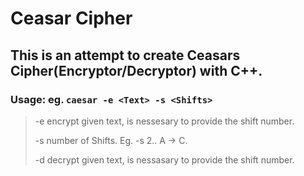 # Ceasar Cipher

## This is an attempt to create Ceasars Cipher(Encryptor/Decryptor) with C++.

### Usage: eg. `caesar -e <Text> -s <Shifts>`
>
> -e encrypt given text, is nessesary to provide the shift number.
>
> -s number of Shifts. Eg. -s 2.. A -> C.
>
> -d decrypt given text, is nessasary to provide the shift number.

